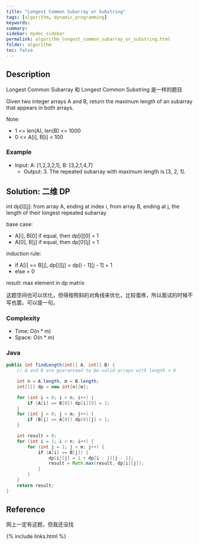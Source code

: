 ```yaml
---
title: "Longest Common Subarray or Substring"
tags: [algorithm, dynamic_programming]
keywords:
summary:
sidebar: mydoc_sidebar
permalink: algorithm_longest_common_subarray_or_substring.html
folder: algorithm
toc: false
---
```


## Description
Longest Common Subarray 和 Longest Common Substring 是一样的题目

Given two integer arrays A and B, return the maximum length of an subarray that appears in both arrays.

Note:
* 1 <= len(A), len(B) <= 1000
* 0 <= A[i], B[i] < 100

### Example
* Input: A: [1,2,3,2,1], B: [3,2,1,4,7]
  * Output: 3. The repeated subarray with maximum length is [3, 2, 1].

## Solution: 二维 DP
int dp[i][j]: from array A, ending at index i, from array B, ending at j, the length of their longest repeated subarray

base case: 
* A[i], B[0] if equal, then dp[i][0] = 1
* A[0], B[j] if equal, then dp[0][j] = 1

induction rule:
* if A[i] == B[j], dp[i][j] = dp[i - 1][j - 1] + 1
* else = 0

result: max element in dp matrix

这题空间也可以优化，但得按照斜的对角线来优化，比较蛋疼，所以面试的时候不写也罢。可以提一句。

### Complexity
* Time: O(n * m)
* Space: O(n * m)

### Java
```java
public int findLength(int[] A, int[] B) {
    // A and B are guaranteed to be valid arrays with length > 0

    int n = A.length, m = B.length;
    int[][] dp = new int[n][m];

    for (int i = 0; i < n; i++) {
        if (A[i] == B[0]) dp[i][0] = 1;
    }
    for (int j = 0; j < m; j++) {
        if (B[j] == A[0]) dp[0][j] = 1;
    }

    int result = 0;
    for (int i = 1; i < n; i++) {
        for (int j = 1; j < m; j++) {
            if (A[i] == B[j]) {
                dp[i][j] = 1 + dp[i - 1][j - 1];
                result = Math.max(result, dp[i][j]);
            }
        }
    }
    return result;
}
```

## Reference
网上一定有这题，但我还没找

{% include links.html %}
